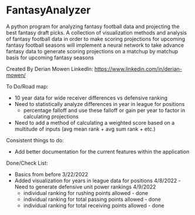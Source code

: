 # FantasyAnalyzer
A python program for analyzing fantasy football data and projecting the best fantasy draft picks.
A collection of visualization methods and analysis of fantasy football data in order to make scoring projections for upcoming fantasy football seasons will implement a neural network to take advance fantasy data to generate scoring projections on a matchup by matchup basis for upcoming fantasy seasons

Created By Derian Mowen
LinkedIn: https://www.linkedin.com/in/derian-mowen/

To Do/Road map:
- 10 year data for wide receiver differences vs defensive ranking
- Need to statistically analyze differences in year in league for positions
    - percentage falloff and use these falloff or gain per year to factor in calculating projections
- Need to add a method of calculating a weighted score based on a multitude of inputs (avg mean rank + avg sum rank + etc.)

Consistent things to do:
- Add better documentation for the current features within the application

Done/Check List:
- Basics from before 3/22/2022
- Added visualization for years in league data for positions 4/8/2022
-Need to generate defensive unit power rankings 4/9/2022
    - individual ranking for rushing points allowed - done
    - individual ranking for total passing points allowed - done
    - individual ranking for total receiving points allowed - done

